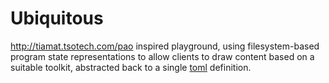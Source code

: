 # Ubiquitous

http://tiamat.tsotech.com/pao inspired playground, using filesystem-based program state representations to allow clients to draw content based on a suitable toolkit, abstracted back to a single [toml](https://github.com/toml-lang/toml)  definition. 
